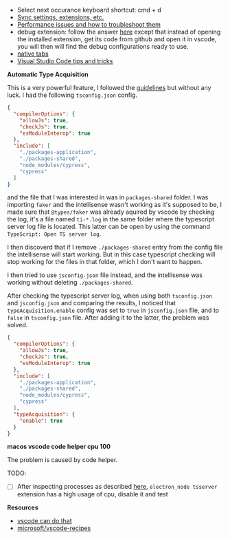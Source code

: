 - Select next occurance keyboard shortcut: cmd + d
- [Sync settings, extensions, etc.](https://marketplace.visualstudio.com/items?itemName=Shan.code-settings-sync)
- [Performance issues and how to troubleshoot them](https://github.com/Microsoft/vscode/wiki/Performance-Issues)
- debug extension: follow the answer [here](https://stackoverflow.com/questions/51164279/how-to-debug-visual-studio-code-extensions) except that instead of opening the installed extension, get its code from github and open it in vscode, you will then will find the debug configurations ready to use.
- [native tabs](https://worthdoingbadly.com/vscodetabs/)
- [Visual Studio Code tips and tricks](https://channel9.msdn.com/Events/Build/2020/BOD103?ocid=AID3012654&WT.mc_id=build2020-azuredevtips-micrum)

**Automatic Type Acquisition**

This is a very powerful feature, I followed the [guidelines](https://code.visualstudio.com/docs/nodejs/working-with-javascript#_typings-and-automatic-type-acquisition) but without any luck. I had the following `tsconfig.json` config.

```json
{
  "compilerOptions": {
    "allowJs": true,
    "checkJs": true,
    "esModuleInterop": true
  },
  "include": [
    "./packages-application",
    "./packages-shared",
    "node_modules/cypress",
    "cypress"
  ]
}
```

and the file that I was interested in was in `packages-shared` folder. I was importing `faker` and the intellisense wasn't working as it's supposed to be, I made sure that `@types/faker` was already aquired by vscode by checking the log, it's a file named `ti-*.log` in the same folder where the typescript server log file is located. This latter can be open by using the command `TypeScript: Open TS server log`.

I then discoverd that if I remove `./packages-shared` entry from the config file the intellisense will start working. But in this case typescript checking will stop working for the files in that folder, which I don't want to happen.

I then tried to use `jsconfig.json` file instead, and the intellisense was working without deleting `./packages-shared`.

After checking the typescript server log, when using both `tsconfig.json` and `jsconfig.json` and comparing the results, I noticed that `typeAcquisition.enable` config was set to `true` in `jsconfig.json` file, and to `false` in `tsconfig.json` file. After adding it to the latter, the problem was solved.

```json
{
  "compilerOptions": {
    "allowJs": true,
    "checkJs": true,
    "esModuleInterop": true
  },
  "include": [
    "./packages-application",
    "./packages-shared",
    "node_modules/cypress",
    "cypress"
  ],
  "typeAcquisition": {
    "enable": true
  }
}
```

**macos vscode code helper cpu 100**

The problem is caused by code helper.

TODO:

- [ ] After inspecting processes as described [here](https://github.com/Microsoft/vscode/wiki/Performance-Issues), `electron_node tsserver` extension has a high usage of cpu, disable it and test

**Resources**

- [vscode can do that](https://vscodecandothat.com/)
- [microsoft/vscode-recipes](https://github.com/microsoft/vscode-recipes)
